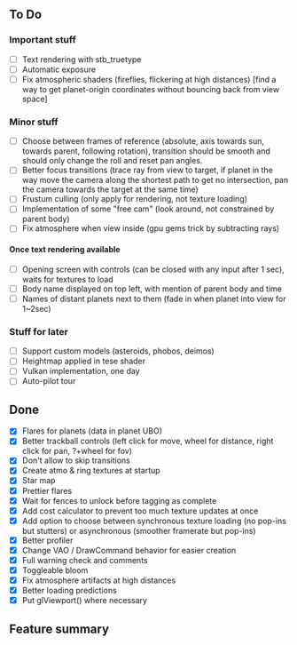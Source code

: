 ## To Do

### Important stuff
- [ ] Text rendering with stb_truetype
- [ ] Automatic exposure
- [ ] Fix atmospheric shaders (fireflies, flickering at high distances) [find a way to get planet-origin coordinates without bouncing back from view space]

### Minor stuff
- [ ] Choose between frames of reference (absolute, axis towards sun, towards parent, following rotation), transition should be smooth and should only change the roll and reset pan angles.
- [ ] Better focus transitions (trace ray from view to target, if planet in the way move the camera along the shortest path to get no intersection, pan the camera towards the target at the same time)
- [ ] Frustum culling (only apply for rendering, not texture loading)
- [ ] Implementation of some "free cam" (look around, not constrained by parent body)
- [ ] Fix atmosphere when view inside (gpu gems trick by subtracting rays)

#### Once text rendering available
- [ ] Opening screen with controls (can be closed with any input after 1 sec), waits for textures to load
- [ ] Body name displayed on top left, with mention of parent body and time
- [ ] Names of distant planets next to them (fade in when planet into view for 1~2sec)

### Stuff for later
- [ ] Support custom models (asteroids, phobos, deimos)
- [ ] Heightmap applied in tese shader
- [ ] Vulkan implementation, one day
- [ ] Auto-pilot tour

## Done
- [x] Flares for planets (data in planet UBO)
- [x] Better trackball controls (left click for move, wheel for distance, right click for pan, ?+wheel for fov)
- [x] Don't allow to skip transitions
- [x] Create atmo & ring textures at startup
- [x] Star map
- [x] Prettier flares
- [x] Wait for fences to unlock before tagging as complete
- [x] Add cost calculator to prevent too much texture updates at once
- [x] Add option to choose between synchronous texture loading (no pop-ins but stutters) or asynchronous (smoother framerate but pop-ins)
- [x] Better profiler
- [x] Change VAO / DrawCommand behavior for easier creation
- [x] Full warning check and comments
- [x] Toggleable bloom
- [x] Fix atmosphere artifacts at high distances
- [x] Better loading predictions
- [x] Put glViewport() where necessary

## Feature summary
